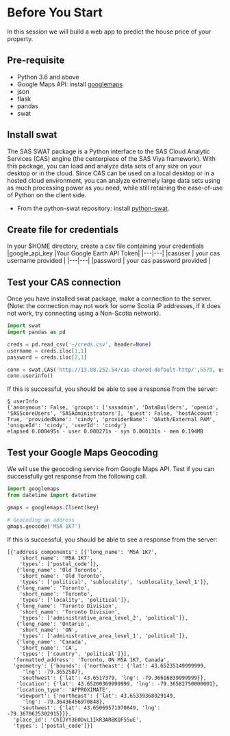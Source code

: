 # Before You Start

In this session we will build a web app to predict the house price of your property.

## Pre-requisite
* Python 3.6 and above
* Google Maps API: install [googlemaps](https://github.com/googlemaps/google-maps-services-python)
* json
* flask
* pandas
* swat

## Install swat

The SAS SWAT package is a Python interface to the SAS Cloud Analytic Services (CAS) engine (the centerpiece of the SAS Viya framework). With this package, you can load and analyze data sets of any size on your desktop or in the cloud. Since CAS can be used on a local desktop or in a hosted cloud environment, you can analyze extremely large data sets using as much processing power as you need, while still retaining the ease-of-use of Python on the client side.

* From the python-swat repository: install [python-swat](https://github.com/sassoftware/python-swat).


## Create file for credentials

In your $HOME directory, create a csv file containing your credentials
|google_api_key |Your Google Earth API Token|
|---|---|
|casuser | your cas username provided |
|---|---|
|password | your cas password provided |

## Test your CAS connection

Once you have installed swat package, make a connection to the server. (Note: the connection may not work for some Scotia IP addresses, if it does not work, try connecting using a Non-Scotia network).

```python
import swat
import pandas as pd

creds = pd.read_csv('~/creds.csv', header=None)
username = creds.iloc[1,1]
password = creds.iloc[2,1]

conn = swat.CAS('http://13.88.252.54/cas-shared-default-http/',5570, username, password)
conn.userinfo()
```

If this is successful, you should be able to see a response from the server:
```
§ userInfo
{'anonymous': False, 'groups': ['sasadmin', 'DataBuilders', 'openid', 'SASScoreUsers', 'SASAdministrators'], 'guest': False, 'hostAccount': True, 'providedName': 'cindy', 'providerName': 'OAuth/External PAM', 'uniqueId': 'cindy', 'userId': 'cindy'}
elapsed 0.000495s · user 0.000271s · sys 0.000131s · mem 0.194MB
```

## Test your Google Maps Geocoding

We will use the geocoding service from Google Maps API. Test if you can successfully get response from the following call.
```python
import googlemaps
from datetime import datetime

gmaps = googlemaps.Client(key)

# Geocoding an address
gmaps.geocode('M5A 1K7')
```

If this is successful, you should be able to see a response from the server:
```
[{'address_components': [{'long_name': 'M5A 1K7',
    'short_name': 'M5A 1K7',
    'types': ['postal_code']},
   {'long_name': 'Old Toronto',
    'short_name': 'Old Toronto',
    'types': ['political', 'sublocality', 'sublocality_level_1']},
   {'long_name': 'Toronto',
    'short_name': 'Toronto',
    'types': ['locality', 'political']},
   {'long_name': 'Toronto Division',
    'short_name': 'Toronto Division',
    'types': ['administrative_area_level_2', 'political']},
   {'long_name': 'Ontario',
    'short_name': 'ON',
    'types': ['administrative_area_level_1', 'political']},
   {'long_name': 'Canada',
    'short_name': 'CA',
    'types': ['country', 'political']}],
  'formatted_address': 'Toronto, ON M5A 1K7, Canada',
  'geometry': {'bounds': {'northeast': {'lat': 43.65235149999999,
     'lng': -79.3652587},
    'southwest': {'lat': 43.6517379, 'lng': -79.36616839999999}},
   'location': {'lat': 43.65200369999999, 'lng': -79.36582750000001},
   'location_type': 'APPROXIMATE',
   'viewport': {'northeast': {'lat': 43.65339368029149,
     'lng': -79.36436456970848},
    'southwest': {'lat': 43.65069571970849, 'lng': -79.3670625302915}}},
  'place_id': 'ChIJYY360DvL1IkR3AR8KQF55uE',
  'types': ['postal_code']}]
```
